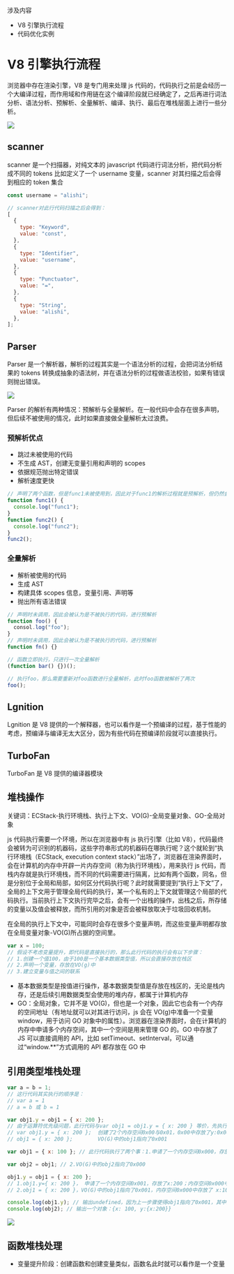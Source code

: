 涉及内容

- V8 引擎执行流程
- 代码优化实例

# V8 引擎执行流程

浏览器中存在渲染引擎，V8 是专门用来处理 js 代码的，代码执行之前是会经历一个大编译过程，而作用域和作用链在这个编译阶段就已经确定了，之后再进行词法分析、语法分析、预解析、全量解析、编译、执行、最后在堆栈层面上进行一些分析。

![](../image/js-performance-11.png)

## scanner

scanner 是一个扫描器，对纯文本的 javascript 代码进行词法分析，把代码分析成不同的 tokens
比如定义了一个 username 变量，scanner 对其扫描之后会得到相应的 token 集合

```javascript
const username = "alishi";

// scanner对此行代码扫描之后会得到：
[
  {
    type: "Keyword",
    value: "const",
  },
  {
    type: "Identifier",
    value: "username",
  },
  {
    type: "Punctuator",
    value: "=",
  },
  {
    type: "String",
    value: "alishi",
  },
];
```

## Parser

Parser 是一个解析器，解析的过程其实是一个语法分析的过程，会把词法分析结果的 tokens 转换成抽象的语法树，并在语法分析的过程做语法校验，如果有错误则抛出错误。

![](../image/js-performance-12.png)

Parser 的解析有两种情况：预解析与全量解析。在一般代码中会存在很多声明，但后续不被使用的情况，此时如果直接做全量解析太过浪费。

### 预解析优点

- 跳过未被使用的代码
- 不生成 AST，创建无变量引用和声明的 scopes
- 依据规范抛出特定错误
- 解析速度更快

```javascript
// 声明了两个函数，但是func1未被使用到，因此对于func1的解析过程就是预解析，但仍然会生成作用域的信息
function func1() {
  console.log("func1");
}
function func2() {
  console.log("func2");
}
func2();
```

### 全量解析

- 解析被使用的代码
- 生成 AST
- 构建具体 scopes 信息，变量引用、声明等
- 抛出所有语法错误

```javascript
// 声明时未调用，因此会被认为是不被执行的代码，进行预解析
function foo() {
  consol.log("foo");
}
// 声明时未调用，因此会被认为是不被执行的代码，进行预解析
function fn() {}

// 函数立即执行，只进行一次全量解析
(function bar() {})();

// 执行foo，那么需要重新对foo函数进行全量解析，此时foo函数被解析了两次
foo();
```

## Lgnition

Lgnition 是 V8 提供的一个解释器，也可以看作是一个预编译的过程，基于性能的考虑，预编译与编译无太大区分，因为有些代码在预编译阶段就可以直接执行。

## TurboFan

TurboFan 是 V8 提供的编译器模块

## 堆栈操作

关键词：ECStack-执行环境栈、执行上下文、VO(G)-全局变量对象、GO-全局对象

js 代码执行需要一个环境，所以在浏览器中有 js 执行引擎（比如 V8），代码最终会被转为可识别的机器码，这些字符串形式的机器码在哪执行呢？这个就轮到“执行环境栈（ECStack, execution context stack）”出场了，浏览器在渲染界面时，会在计算机的内存中开辟一片内存空间（称为执行环境栈），用来执行 js 代码，而栈内存就是执行环境栈，而不同的代码需要进行隔离，比如有两个函数，同名，但是分别位于全局和局部，如何区分代码执行呢？此时就需要提到“执行上下文”了，全局的上下文用于管理全局代码的执行，某一个私有的上下文就管理这个局部的代码执行。当前执行上下文执行完毕之后，会有一个出栈的操作，出栈之后，所存储的变量以及值会被释放，而所引用的对象是否会被释放取决于垃圾回收机制。

在全局的执行上下文中，可能同时会存在很多个变量声明，而这些变量声明都存放在全局变量对象-VO(G)所占据的空间里。

```javascript
var x = 100;
// 假设不考虑变量提升，即代码是直接执行的，那么此行代码的执行会有以下步骤：
// 1.创建一个值100，由于100是一个基本数据类型值，所以会直接存放在栈区
// 2.声明一个变量，存放在VO(g)中
// 3.建立变量与值之间的联系
```

- 基本数据类型是按值进行操作，基本数据类型值是存放在栈区的，无论是栈内存，还是后续引用数据类型会使用的堆内存，都属于计算机内存
- GO：全局对象，它并不是 VO(G)，但也是一个对象，因此它也会有一个内存的空间地址（有地址就可以对其进行访问，js 会在 VO(g)中准备一个变量 window，用于访问 GO 对象中的属性）。浏览器在渲染界面时，会在计算机的内存中申请多个内存空间，其中一个空间是用来管理 GO 的。GO 中存放了 JS 可以直接调用的 API，比如 setTimeout、setInterval，可以通过“window.\*\*”方式调用的 API 都存放在 GO 中

## 引用类型堆栈处理

```javascript
var a = b = 1;
// 这行代码其实执行的顺序是：
// var a = 1
// a = b 或 b = 1

var obj1.y = obj1 = { x: 200 };
// 由于运算符优先级问题，此行代码与var obj1 = obj1.y = { x: 200 } 等价，先执行obj1.y
// var obj1.y = { x: 200 };  创建了2个内存空间0x00与0x01，0x00中存放了y:0x001 ,0x001中存放了x:200；VO(G)中的obj1指向了0x000
// obj1 = { x: 200 };        VO(G)中的obj1指向了0x001
```

```javascript
var obj1 = { x: 100 }; // 此行代码执行了两个事：1.申请了一个内存空间0x000，存放了x:100 2.VO(G)中的obj1指向了0x000

var obj2 = obj1; // 2.VO(G)中的obj2指向了0x000

obj1.y = obj1 = { x: 200 };
// 1.obj1.y={ x: 200 }， 申请了一个内存空间0x001，存放了x:200；内存空间0x000中存放了x:100与y：0x001
// 2.obj1 = { x: 200 }，VO(G)中的obj1指向了0x001，内存空间0x000中存放了 x:100与y：0x001 变成了 x:100与y：0x000

console.log(obj1.y); // 输出undefined，因为上一步骤使得obj1指向了0x001，其中只有x:200
console.log(obj2); // 输出一个对象：{x: 100, y:{x:200}}
```

![](../image/js-performance-13.png)

## 函数堆栈处理

- 变量提升阶段：创建函数和创建变量类似，函数名此时就可以看作是一个变量
